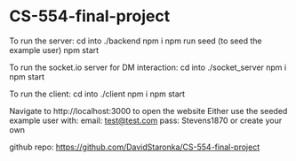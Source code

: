 # CS-554-final-project

To run the server:
    cd into ./backend
    npm i
    npm run seed (to seed the example user)
    npm start

To run the socket.io server for DM interaction:
    cd into ./socket_server
    npm i
    npm start

To run the client:
    cd into ./client
    npm i
    npm start

Navigate to http://localhost:3000 to open the website
Either use the seeded example user with:
    email: test@test.com
    pass: Stevens1870
or create your own

github repo: https://github.com/DavidStaronka/CS-554-final-project